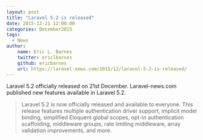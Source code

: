 ```yaml
---
layout: post
title: "Laravel 5.2 is released"
date: 2015-12-21 12:00:00
categories: December2015
tags:
  - News
author:
    name: Eric L. Barnes
    twitter: ericlbarnes
    github: ericbarnes
    url: https://laravel-news.com/2015/12/laravel-5-2-is-released/
---
```


Laravel 5.2 officially released on 21st December. Laravel-news.com published new features available in Laravel 5.2.

> Laravel 5.2 is now officially released and available to everyone. This release features multiple authentication driver support, implicit model binding, simplified Eloquent global scopes, opt-in authentication scaffolding, middleware groups, rate limiting middleware, array validation improvements, and more.
